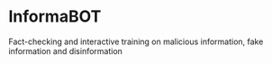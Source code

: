 # InformaBOT
Fact-checking and interactive training on malicious information, fake information and disinformation 
